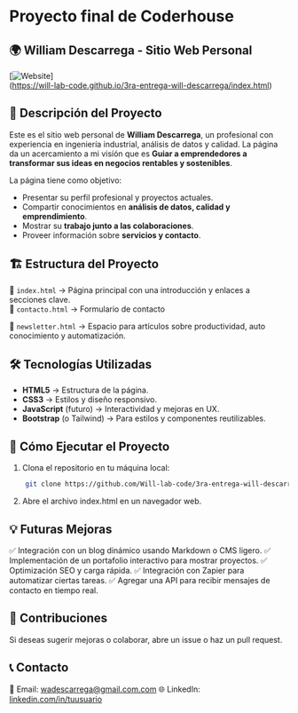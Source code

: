 # Proyecto final de Coderhouse

## 🌍 William Descarrega - Sitio Web Personal  

[![Website]()]  
(https://will-lab-code.github.io/3ra-entrega-will-descarrega/index.html)

## 🎯 **Descripción del Proyecto**  

Este es el sitio web personal de **William Descarrega**, un profesional con experiencia en ingeniería industrial, análisis de datos y calidad. La página da un acercamiento a mi visíón que es  **Guiar a emprendedores a transformar sus ideas en negocios rentables y sostenibles**.  

La página tiene como objetivo:  
- Presentar su perfil profesional y proyectos actuales.  
- Compartir conocimientos en **análisis de datos, calidad y emprendimiento**.  
- Mostrar su **trabajo junto a las colaboraciones**.  
- Proveer información sobre **servicios y contacto**.  

## 🏗️ **Estructura del Proyecto**  

📁 `index.html` → Página principal con una introducción y enlaces a secciones clave.  
📁 `contacto.html` → Formulario de contacto
  
📁 `newsletter.html` → Espacio para artículos sobre productividad, auto conocimiento y automatización.    

## 🛠️ **Tecnologías Utilizadas**  

- **HTML5** → Estructura de la página.  
- **CSS3** → Estilos y diseño responsivo.  
- **JavaScript** (futuro) → Interactividad y mejoras en UX.  
- **Bootstrap** (o Tailwind) → Para estilos y componentes reutilizables.  

## 🚀 **Cómo Ejecutar el Proyecto**  

1. Clona el repositorio en tu máquina local:     

```bash   
    git clone https://github.com/Will-lab-code/3ra-entrega-will-descarrega 
```
2. Abre el archivo index.html en un navegador web.

## 💡 **Futuras Mejoras**
✅ Integración con un blog dinámico usando Markdown o CMS ligero.
✅ Implementación de un portafolio interactivo para mostrar proyectos.
✅ Optimización SEO y carga rápida.
✅ Integración con Zapier para automatizar ciertas tareas.
✅ Agregar una API para recibir mensajes de contacto en tiempo real.
## 🤝 **Contribuciones**
Si deseas sugerir mejoras o colaborar, abre un issue o haz un pull request.

## 📞 **Contacto**
📩 Email: wadescarrega@gmail.com.com
🌐 LinkedIn: [linkedin.com/in/tuusuario](https://www.linkedin.com/in/william-descarrega/)